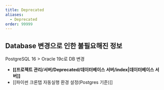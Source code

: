 ```yaml
---
title: Deprecated
aliases:
  - Deprecated
order: 99999
---
```

## Database 변경으로 인한 불필요해진 정보
PostgreSQL 16 > Oracle 19c로  DB 변경  
- **[[프로젝트 관리/서버/Deprecated/데이터베이스 서버/index|데이터베이스 서버]]**
- [[파이썬 크론탭 자동실행 환경 설정(Postgres 기준)]]
